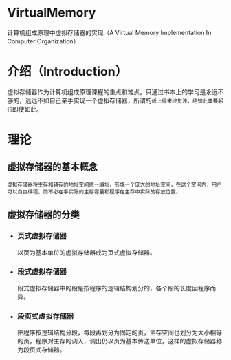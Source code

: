 # VirtualMemory
计算机组成原理中虚拟存储器的实现（A Virtual Memory Implementation In Computer Organization）

# 介绍（Introduction）
虚拟存储器作为计算机组成原理课程的重点和难点，只通过书本上的学习是永远不够的，远远不如自己亲手实现一个虚拟存储器，所谓的```纸上得来终觉浅，绝知此事要躬行```即使如此。

# 理论

## 虚拟存储器的基本概念
	虚拟存储器将主存和辅存的地址空间统一编址，形成一个庞大的地址空间，在这个空间内，用户可以自由编程，而不必在乎实际的主存容量和程序在主存中实际的存放位置。

## 虚拟存储器的分类

- ### 页式虚拟存储器
	以页为基本单位的虚拟存储器成为页式虚拟存储器。

- ### 段式虚拟存储器
	段式虚拟存储器中的段是按程序的逻辑结构划分的，各个段的长度因程序而异。

- ### 段页式虚拟存储器
	把程序按逻辑结构分段，每段再划分为固定的页，主存空间也划分为大小相等的页，程序对主存的调入，调出仍以页为基本传送单位，这样的虚拟存储器称为段页式存储器。	


